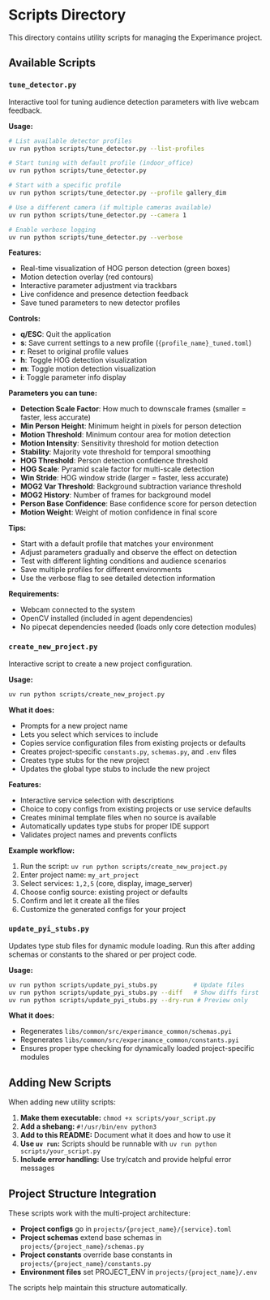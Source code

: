 # Scripts Directory

This directory contains utility scripts for managing the Experimance project.

## Available Scripts

### `tune_detector.py`

Interactive tool for tuning audience detection parameters with live webcam feedback.

**Usage:**
```bash
# List available detector profiles
uv run python scripts/tune_detector.py --list-profiles

# Start tuning with default profile (indoor_office)
uv run python scripts/tune_detector.py

# Start with a specific profile
uv run python scripts/tune_detector.py --profile gallery_dim

# Use a different camera (if multiple cameras available)
uv run python scripts/tune_detector.py --camera 1

# Enable verbose logging
uv run python scripts/tune_detector.py --verbose
```

**Features:**
- Real-time visualization of HOG person detection (green boxes)
- Motion detection overlay (red contours)
- Interactive parameter adjustment via trackbars
- Live confidence and presence detection feedback
- Save tuned parameters to new detector profiles

**Controls:**
- **q/ESC**: Quit the application
- **s**: Save current settings to a new profile (`{profile_name}_tuned.toml`)
- **r**: Reset to original profile values
- **h**: Toggle HOG detection visualization
- **m**: Toggle motion detection visualization  
- **i**: Toggle parameter info display

**Parameters you can tune:**
- **Detection Scale Factor**: How much to downscale frames (smaller = faster, less accurate)
- **Min Person Height**: Minimum height in pixels for person detection
- **Motion Threshold**: Minimum contour area for motion detection
- **Motion Intensity**: Sensitivity threshold for motion detection
- **Stability**: Majority vote threshold for temporal smoothing
- **HOG Threshold**: Person detection confidence threshold
- **HOG Scale**: Pyramid scale factor for multi-scale detection
- **Win Stride**: HOG window stride (larger = faster, less accurate)
- **MOG2 Var Threshold**: Background subtraction variance threshold
- **MOG2 History**: Number of frames for background model
- **Person Base Confidence**: Base confidence score for person detection
- **Motion Weight**: Weight of motion confidence in final score

**Tips:**
- Start with a default profile that matches your environment
- Adjust parameters gradually and observe the effect on detection
- Test with different lighting conditions and audience scenarios
- Save multiple profiles for different environments
- Use the verbose flag to see detailed detection information

**Requirements:**
- Webcam connected to the system
- OpenCV installed (included in agent dependencies)
- No pipecat dependencies needed (loads only core detection modules)

### `create_new_project.py`
Interactive script to create a new project configuration.

**Usage:**
```bash
uv run python scripts/create_new_project.py
```

**What it does:**
- Prompts for a new project name
- Lets you select which services to include
- Copies service configuration files from existing projects or defaults
- Creates project-specific `constants.py`, `schemas.py`, and `.env` files
- Creates type stubs for the new project
- Updates the global type stubs to include the new project

**Features:**
- Interactive service selection with descriptions
- Choice to copy configs from existing projects or use service defaults
- Creates minimal template files when no source is available
- Automatically updates type stubs for proper IDE support
- Validates project names and prevents conflicts

**Example workflow:**
1. Run the script: `uv run python scripts/create_new_project.py`
2. Enter project name: `my_art_project`
3. Select services: `1,2,5` (core, display, image_server)
4. Choose config source: existing project or defaults
5. Confirm and let it create all the files
6. Customize the generated configs for your project

### `update_pyi_stubs.py`
Updates type stub files for dynamic module loading. Run this after adding schemas or constants to the shared or per project code.

**Usage:**
```bash
uv run python scripts/update_pyi_stubs.py          # Update files
uv run python scripts/update_pyi_stubs.py --diff   # Show diffs first
uv run python scripts/update_pyi_stubs.py --dry-run # Preview only
```

**What it does:**
- Regenerates `libs/common/src/experimance_common/schemas.pyi`
- Regenerates `libs/common/src/experimance_common/constants.pyi`
- Ensures proper type checking for dynamically loaded project-specific modules

## Adding New Scripts

When adding new utility scripts:

1. **Make them executable:** `chmod +x scripts/your_script.py`
2. **Add a shebang:** `#!/usr/bin/env python3`
3. **Add to this README:** Document what it does and how to use it
4. **Use `uv run`:** Scripts should be runnable with `uv run python scripts/your_script.py`
5. **Include error handling:** Use try/catch and provide helpful error messages

## Project Structure Integration

These scripts work with the multi-project architecture:

- **Project configs** go in `projects/{project_name}/{service}.toml`
- **Project schemas** extend base schemas in `projects/{project_name}/schemas.py`
- **Project constants** override base constants in `projects/{project_name}/constants.py`
- **Environment files** set PROJECT_ENV in `projects/{project_name}/.env`

The scripts help maintain this structure automatically.

